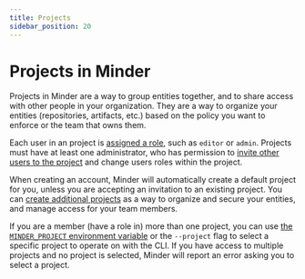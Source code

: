 ```yaml
---
title: Projects
sidebar_position: 20
---
```


# Projects in Minder

Projects in Minder are a way to group entities together, and to share access
with other people in your organization. They are a way to organize your entities
(repositories, artifacts, etc.) based on the policy you want to enforce or the
team that owns them.

Each user in an project is [assigned a role](../user_management/user_roles.md),
such as `editor` or `admin`. Projects must have at least one administrator, who
has permission to
[invite other users to the project](../user_management/adding_users.md) and
change users roles within the project.

When creating an account, Minder will automatically create a default project for
you, unless you are accepting an invitation to an existing project. You can
[create additional projects](../how-to/create_project.md) as a way to organize
and secure your entities, and manage access for your team members.

If you are a member (have a role in) more than one project, you can use
[the `MINDER_PROJECT` environment variable](../ref/cli_configuration.md) or the
`--project` flag to select a specific project to operate on with the CLI. If you
have access to multiple projects and no project is selected, Minder will report
an error asking you to select a project.
